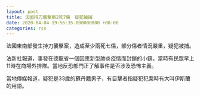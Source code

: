 ```yaml
---
layout: post
title: 法國持刀襲擊案2死7傷　疑犯被捕
date: 2020-04-04 19:56:35.000000000 +08:00
categories: rss
---
```


法國東南部發生持刀襲擊案，造成至少兩死七傷，部分傷者情況嚴重，疑犯被捕。

法新社報道，事發在德龍省一個因應新型肺炎疫情而封鎖的小鎮，當時有民眾早上11時在商場外排隊。當地反恐部門正了解事件是否涉及恐怖主義。

當地傳媒報道，疑犯是33歲的蘇丹籍男子，有目擊者指疑犯犯案時有大叫伊斯蘭的用語。
